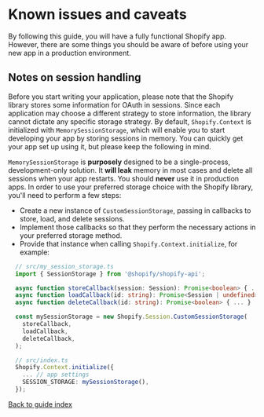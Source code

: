 # Known issues and caveats

By following this guide, you will have a fully functional Shopify app. However, there are some things you should be aware of before using your new app in a production environment.

## Notes on session handling

Before you start writing your application, please note that the Shopify library stores some information for OAuth in sessions. Since each application may choose a different strategy to store information, the library cannot dictate any specific storage strategy. By default, `Shopify.Context` is initialized with `MemorySessionStorage`, which will enable you to start developing your app by storing sessions in memory. You can quickly get your app set up using it, but please keep the following in mind.

`MemorySessionStorage` is **purposely** designed to be a single-process, development-only solution. It **will leak** memory in most cases and delete all sessions when your app restarts. You should **never** use it in production apps. In order to use your preferred storage choice with the Shopify library, you'll need to perform a few steps:

- Create a new instance of `CustomSessionStorage`, passing in callbacks to store, load, and delete sessions.
- Implement those callbacks so that they perform the necessary actions in your preferred storage method.
- Provide that instance when calling `Shopify.Context.initialize`, for example:
```ts
  // src/my_session_storage.ts
  import { SessionStorage } from '@shopify/shopify-api';

  async function storeCallback(session: Session): Promise<boolean> { ... }
  async function loadCallback(id: string): Promise<Session | undefined> { ... }
  async function deleteCallback(id: string): Promise<boolean> { ... }

  const mySessionStorage = new Shopify.Session.CustomSessionStorage(
    storeCallback,
    loadCallback,
    deleteCallback,
  );

  // src/index.ts
  Shopify.Context.initialize({
    ... // app settings
    SESSION_STORAGE: mySessionStorage(),
  });
```

[Back to guide index](index.md)
